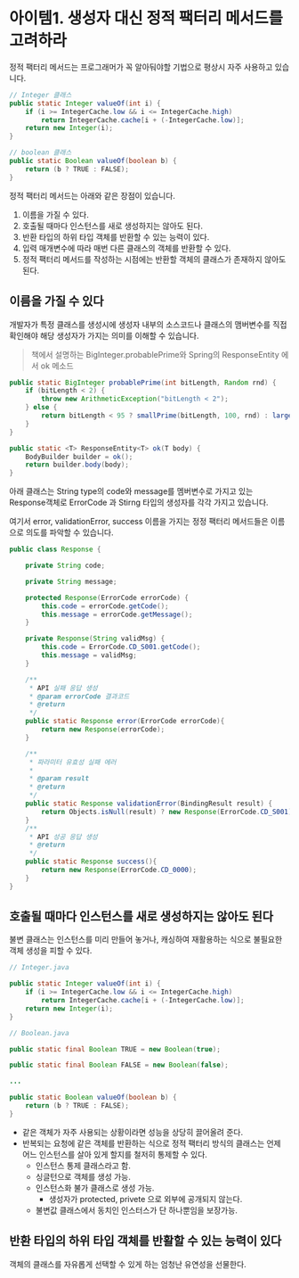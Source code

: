 # 아이템1. 생성자 대신 정적 팩터리 메서드를 고려하라

정적 팩터리 메서드는 프로그래머가 꼭 알아둬야할 기법으로 평상시 자주 사용하고 있습니다.

```java
// Integer 클래스
public static Integer valueOf(int i) {
    if (i >= IntegerCache.low && i <= IntegerCache.high)
        return IntegerCache.cache[i + (-IntegerCache.low)];
    return new Integer(i);
}

// boolean 클래스
public static Boolean valueOf(boolean b) {
    return (b ? TRUE : FALSE);
}

```

정적 팩터리 메서드는 아래와 같은 장점이 있습니다.

1. 이름을 가질 수 있다.
2. 호출될 때마다 인스턴스를 새로 생성하지는 않아도 된다.
3. 반환 타입의 하위 타입 객체를 반환할 수 있는 능력이 있다.
4. 입력 매개변수에 따라 매번 다른 클래스의 객체를 반환할 수 있다.
5. 정적 팩터리 메서드를 작성하는 시점에는 반환할 객체의 클래스가 존재하지 않아도 된다.

## 이름을 가질 수 있다

개발자가 특정 클래스를 생성시에 생성자 내부의 소스코드나 클래스의 맴버변수를 직접 확인해야 해당 생성자가 가지는 의미를 이해할 수 있습니다.

> 책에서 설명하는 BigInteger.probablePrime와 Spring의 ResponseEntity 에서 ok 메소드

```java
public static BigInteger probablePrime(int bitLength, Random rnd) {
    if (bitLength < 2) {
        throw new ArithmeticException("bitLength < 2");
    } else {
        return bitLength < 95 ? smallPrime(bitLength, 100, rnd) : largePrime(bitLength, 100, rnd);
    }
}

public static <T> ResponseEntity<T> ok(T body) {
    BodyBuilder builder = ok();
    return builder.body(body);
}
```

아래 클래스는 String type의 code와 message를 멤버변수로 가지고 있는 Response객체로 ErrorCode 과 Stirng 타입의 생성자를 각각 가지고 있습니다.

여기서 error, validationError, success 이름을 가지는 정정 팩터리 메서드들은 이름으로 의도를 파악할 수 있습니다.

```java
public class Response {

    private String code;

    private String message;

    protected Response(ErrorCode errorCode) {
        this.code = errorCode.getCode();
        this.message = errorCode.getMessage();
    }

    private Response(String validMsg) {
        this.code = ErrorCode.CD_S001.getCode();
        this.message = validMsg;
    }

    /**
     * API 실패 응답 생성
     * @param errorCode 결과코드
     * @return
     */
    public static Response error(ErrorCode errorCode){
        return new Response(errorCode);
    }

    /**
     * 파라미터 유효성 실패 에러
     *
     * @param result
     * @return
     */
    public static Response validationError(BindingResult result) {
        return Objects.isNull(result) ? new Response(ErrorCode.CD_S001) : new Response(result.getFieldError().getDefaultMessage());
    }
    /**
     * API 성공 응답 생성
     * @return
     */
    public static Response success(){
        return new Response(ErrorCode.CD_0000);
    }
}
```

## 호출될 때마다 인스턴스를 새로 생성하지는 않아도 된다

불변 클래스는 인스턴스를 미리 만들어 놓거나, 캐싱하여 재활용하는 식으로 불필요한 객체 생성을 피할 수 있다.

```java
// Integer.java

public static Integer valueOf(int i) {
    if (i >= IntegerCache.low && i <= IntegerCache.high)
        return IntegerCache.cache[i + (-IntegerCache.low)];
    return new Integer(i);
}
```

```java
// Boolean.java

public static final Boolean TRUE = new Boolean(true);

public static final Boolean FALSE = new Boolean(false);

...

public static Boolean valueOf(boolean b) {
    return (b ? TRUE : FALSE);
}
```

* 같은 객체가 자주 사용되는 상황이라면 성능을 상당히 끌어올려 준다.
* 반복되는 요청에 같은 객체를 반환하는 식으로 정적 팩터리 방식의 클래스는 언제 어느 인스턴스를 살아 있게 할지를 철저히 통제할 수 있다.
  * 인스턴스 통제 클래스라고 함.
  * 싱글턴으로 객체를 생성 가능.
  * 인스턴스화 불가 클래스로 생성 가능.
    * 생성자가 protected, privete 으로 외부에 공개되지 않는다.
  * 불변값 클래스에서 동치인 인스터스가 단 하나뿐임을 보장가능.

## 반환 타입의 하위 타입 객체를 반활할 수 있는 능력이 있다

객체의 클래스를 자유롭게 선택할 수 있게 하는 엄청난 유연성을 선물한다.

